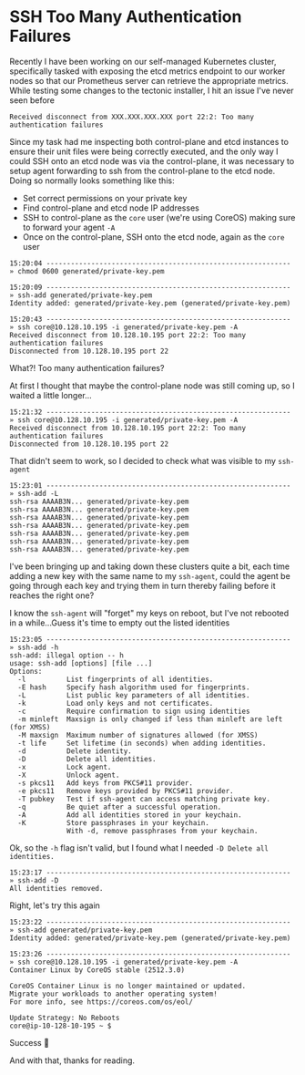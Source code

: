 # SSH Too Many Authentication Failures


Recently I have been working on our self-managed Kubernetes cluster, specifically tasked with exposing the etcd metrics
endpoint to our worker nodes so that our Prometheus server can retrieve the appropriate metrics. While testing some changes
to the tectonic installer, I hit an issue I've never seen before

`Received disconnect from XXX.XXX.XXX.XXX port 22:2: Too many authentication failures`

Since my task had me inspecting both control-plane and etcd instances to ensure their unit files were being correctly executed,
and the only way I could SSH onto an etcd node was via the control-plane, it was necessary to setup agent forwarding
to ssh from the control-plane to the etcd node. Doing so normally looks something like this:
* Set correct permissions on your private key
* Find control-plane and etcd node IP addresses
* SSH to control-plane as the `core` user (we're using CoreOS) making sure to forward your agent `-A`
* Once on the control-plane, SSH onto the etcd node, again as the `core` user

```
15:20:04 ------------------------------------------------------------
» chmod 0600 generated/private-key.pem

15:20:09 ------------------------------------------------------------
» ssh-add generated/private-key.pem
Identity added: generated/private-key.pem (generated/private-key.pem)

15:20:43 ------------------------------------------------------------
» ssh core@10.128.10.195 -i generated/private-key.pem -A
Received disconnect from 10.128.10.195 port 22:2: Too many authentication failures
Disconnected from 10.128.10.195 port 22
```
What?! Too many authentication failures?

At first I thought that maybe the control-plane node was still coming up, so I waited a little longer...
```
15:21:32 ------------------------------------------------------------
» ssh core@10.128.10.195 -i generated/private-key.pem -A
Received disconnect from 10.128.10.195 port 22:2: Too many authentication failures
Disconnected from 10.128.10.195 port 22
```

That didn't seem to work, so I decided to check what was visible to my `ssh-agent`
```
15:23:01 ------------------------------------------------------------
» ssh-add -L
ssh-rsa AAAAB3N... generated/private-key.pem
ssh-rsa AAAAB3N... generated/private-key.pem
ssh-rsa AAAAB3N... generated/private-key.pem
ssh-rsa AAAAB3N... generated/private-key.pem
ssh-rsa AAAAB3N... generated/private-key.pem
ssh-rsa AAAAB3N... generated/private-key.pem
ssh-rsa AAAAB3N... generated/private-key.pem
```

I've been bringing up and taking down these clusters quite a bit, each time adding a new key with the same name
to my `ssh-agent`, could the agent be going through each key and trying them in turn thereby failing before it reaches
the right one?

I know the `ssh-agent` will "forget" my keys on reboot, but I've not rebooted in a while...Guess it's time to empty out
the listed identities
```
15:23:05 ------------------------------------------------------------
» ssh-add -h
ssh-add: illegal option -- h
usage: ssh-add [options] [file ...]
Options:
  -l          List fingerprints of all identities.
  -E hash     Specify hash algorithm used for fingerprints.
  -L          List public key parameters of all identities.
  -k          Load only keys and not certificates.
  -c          Require confirmation to sign using identities
  -m minleft  Maxsign is only changed if less than minleft are left (for XMSS)
  -M maxsign  Maximum number of signatures allowed (for XMSS)
  -t life     Set lifetime (in seconds) when adding identities.
  -d          Delete identity.
  -D          Delete all identities.
  -x          Lock agent.
  -X          Unlock agent.
  -s pkcs11   Add keys from PKCS#11 provider.
  -e pkcs11   Remove keys provided by PKCS#11 provider.
  -T pubkey   Test if ssh-agent can access matching private key.
  -q          Be quiet after a successful operation.
  -A          Add all identities stored in your keychain.
  -K          Store passphrases in your keychain.
              With -d, remove passphrases from your keychain.
```

Ok, so the `-h` flag isn't valid, but I found what I needed `-D Delete all identities.`
```
15:23:17 ------------------------------------------------------------
» ssh-add -D
All identities removed.
```

Right, let's try this again
```
15:23:22 ------------------------------------------------------------
» ssh-add generated/private-key.pem
Identity added: generated/private-key.pem (generated/private-key.pem)

15:23:26 ------------------------------------------------------------
» ssh core@10.128.10.195 -i generated/private-key.pem -A
Container Linux by CoreOS stable (2512.3.0)

CoreOS Container Linux is no longer maintained or updated.
Migrate your workloads to another operating system!
For more info, see https://coreos.com/os/eol/

Update Strategy: No Reboots
core@ip-10-128-10-195 ~ $
```

Success 🥳

And with that, thanks for reading.

